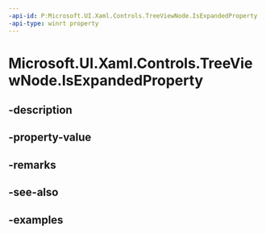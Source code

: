 ```yaml
---
-api-id: P:Microsoft.UI.Xaml.Controls.TreeViewNode.IsExpandedProperty
-api-type: winrt property
---
```


<!-- Property syntax.
public DependencyProperty IsExpandedProperty { get; }
-->

# Microsoft.UI.Xaml.Controls.TreeViewNode.IsExpandedProperty

## -description

## -property-value

## -remarks

## -see-also

## -examples

